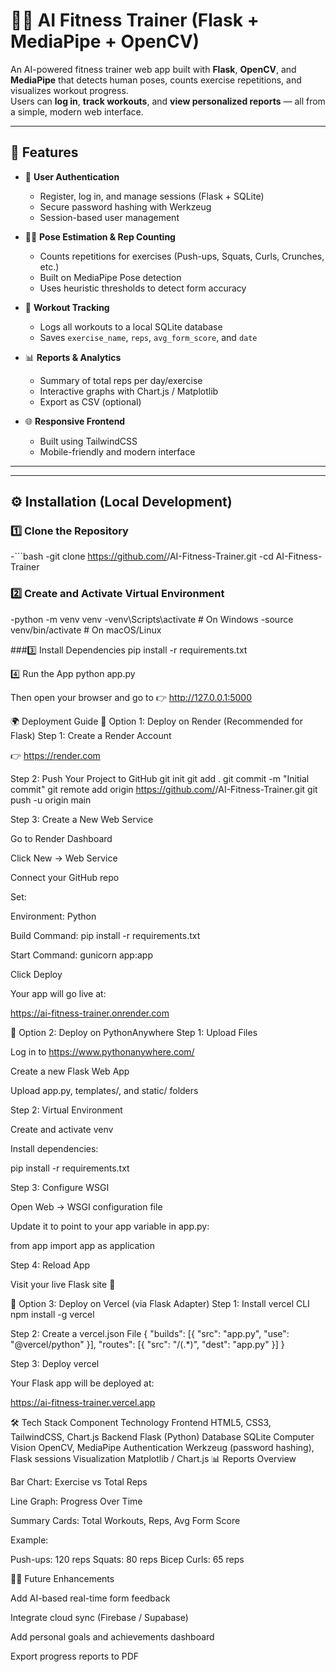 
# 🏋️‍♂️ AI Fitness Trainer (Flask + MediaPipe + OpenCV)

An AI-powered fitness trainer web app built with **Flask**, **OpenCV**, and **MediaPipe** that detects human poses, counts exercise repetitions, and visualizes workout progress.  
Users can **log in**, **track workouts**, and **view personalized reports** — all from a simple, modern web interface.

---

## 🚀 Features

- 🔐 **User Authentication**
  - Register, log in, and manage sessions (Flask + SQLite)
  - Secure password hashing with Werkzeug
  - Session-based user management

- 🧍‍♂️ **Pose Estimation & Rep Counting**
  - Counts repetitions for exercises (Push-ups, Squats, Curls, Crunches, etc.)
  - Built on MediaPipe Pose detection
  - Uses heuristic thresholds to detect form accuracy

- 💾 **Workout Tracking**
  - Logs all workouts to a local SQLite database
  - Saves `exercise_name`, `reps`, `avg_form_score`, and `date`

- 📊 **Reports & Analytics**
  - Summary of total reps per day/exercise
  - Interactive graphs with Chart.js / Matplotlib
  - Export as CSV (optional)

- 🌐 **Responsive Frontend**
  - Built using TailwindCSS
  - Mobile-friendly and modern interface

---


---

## ⚙️ Installation (Local Development)

### 1️⃣ Clone the Repository
-```bash
-git clone https://github.com/<your-username>/AI-Fitness-Trainer.git
-cd AI-Fitness-Trainer

### 2️⃣ Create and Activate Virtual Environment
-python -m venv venv
-venv\Scripts\activate      # On Windows
-source venv/bin/activate   # On macOS/Linux


###3️⃣ Install Dependencies
pip install -r requirements.txt

4️⃣ Run the App
python app.py


Then open your browser and go to 👉 http://127.0.0.1:5000

🌍 Deployment Guide
🔹 Option 1: Deploy on Render (Recommended for Flask)
Step 1: Create a Render Account

👉 https://render.com

Step 2: Push Your Project to GitHub
git init
git add .
git commit -m "Initial commit"
git remote add origin https://github.com/<your-username>/AI-Fitness-Trainer.git
git push -u origin main

Step 3: Create a New Web Service

Go to Render Dashboard

Click New → Web Service

Connect your GitHub repo

Set:

Environment: Python

Build Command: pip install -r requirements.txt

Start Command: gunicorn app:app

Click Deploy

Your app will go live at:

https://ai-fitness-trainer.onrender.com

🔹 Option 2: Deploy on PythonAnywhere
Step 1: Upload Files

Log in to https://www.pythonanywhere.com/

Create a new Flask Web App

Upload app.py, templates/, and static/ folders

Step 2: Virtual Environment

Create and activate venv

Install dependencies:

pip install -r requirements.txt

Step 3: Configure WSGI

Open Web → WSGI configuration file

Update it to point to your app variable in app.py:

from app import app as application

Step 4: Reload App

Visit your live Flask site 🎉

🔹 Option 3: Deploy on Vercel (via Flask Adapter)
Step 1: Install vercel CLI
npm install -g vercel

Step 2: Create a vercel.json File
{
  "builds": [{ "src": "app.py", "use": "@vercel/python" }],
  "routes": [{ "src": "/(.*)", "dest": "app.py" }]
}

Step 3: Deploy
vercel


Your Flask app will be deployed at:

https://ai-fitness-trainer.vercel.app

🛠️ Tech Stack
Component	Technology
Frontend	HTML5, CSS3, TailwindCSS, Chart.js
Backend	Flask (Python)
Database	SQLite
Computer Vision	OpenCV, MediaPipe
Authentication	Werkzeug (password hashing), Flask sessions
Visualization	Matplotlib / Chart.js
📊 Reports Overview

Bar Chart: Exercise vs Total Reps

Line Graph: Progress Over Time

Summary Cards: Total Workouts, Reps, Avg Form Score

Example:

Push-ups: 120 reps
Squats: 80 reps
Bicep Curls: 65 reps

🧑‍💻 Future Enhancements

Add AI-based real-time form feedback

Integrate cloud sync (Firebase / Supabase)

Add personal goals and achievements dashboard

Export progress reports to PDF

